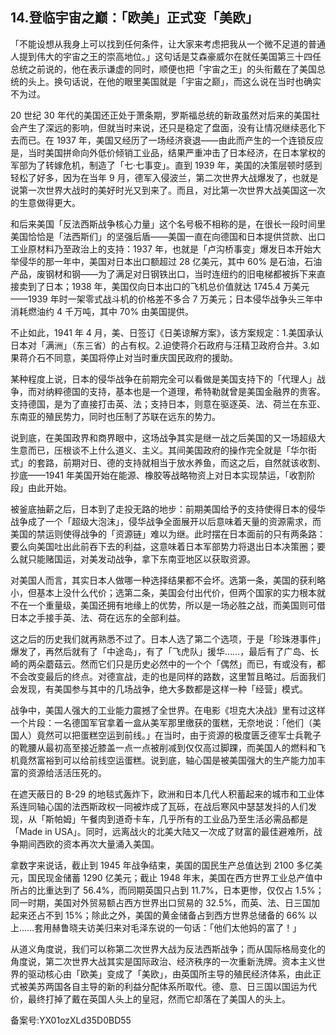 ## 14.登临宇宙之巅：「欧美」正式变「美欧」
「不能设想从我身上可以找到任何条件，让大家来考虑把我从一个微不足道的普通人提到伟大的宇宙之王的崇高地位。」这句话是艾森豪威尔在就任美国第三十四任总统之前说的，他在表示谦虚的同时，顺便也把「宇宙之王」的头衔戴在了美国总统的头上。换句话说，在他的眼里美国就是「宇宙之巅」，而这么说在当时也确实不为过。 


20 世纪 30 年代的美国还正处于萧条期，罗斯福总统的新政虽然对后来的美国社会产生了深远的影响，但就当时来说，还只是稳定了盘面，没有让情况继续恶化下去而已。在 1937 年，美国又经历了一场经济衰退——由此而产生的一个连锁反应是，当时美国拼命向外低价倾销工业品，结果严重冲击了日本经济，在日本掌权的军部为了转嫁危机，制造了「七·七事变」。直到 1939 年，美国的决策层顿时感到轻松了好多，因为在当年 9 月，德军入侵波兰，第二次世界大战爆发了，也就是说第一次世界大战时的美好时光又到来了。而且，对比第一次世界大战美国这一次的生意做得更大。 


和后来美国「反法西斯战争核心力量」这个名号极不相称的是，在很长一段时间里美国恰恰是「法西斯们」的坚强后盾——美国一直在向德国和日本提供贷款、出口工业原材料乃至政治上的支持：1937 年，也就是「卢沟桥事变」爆发日本开始大举侵华的那一年中，美国对日本出口额超过 28 亿美元，其中 60% 是石油，石油产品，废钢材和钢——为了满足对日钢铁出口，当时连纽约的旧电梯都被拆下来直接卖到了日本；1938 年，美国仅向日本出口的飞机总价值就达 1745.4 万美元——1939 年时一架零式战斗机的价格差不多合 7 万美元；日本侵华战争头三年中消耗燃油约 4 千万吨，其中 70% 由美国提供。 


不止如此，1941 年 4 月，美、日签订《日美谅解方案》，该方案规定：1.美国承认日本对「满洲」（东三省）的占有权。2.迫使蒋介石政府与汪精卫政府合并。3.如果蒋介石不同意，美国将停止对当时重庆国民政府的援助。 


某种程度上说，日本的侵华战争在前期完全可以看做是美国支持下的「代理人」战争，而对纳粹德国的支持，基本也是一个道理，希特勒就曾是美国金融界的贵客。支持德国，是为了直接打击英、法；支持日本，则意在驱逐英、法、荷兰在东亚、东南亚的殖民势力，同时也压制了苏联在远东的势力。 


说到底，在美国政界和商界眼中，这场战争其实是继一战之后美国的又一场超级大生意而已，压根谈不上什么道义、主义。其间美国政府的操作完全就是「华尔街式」的套路，前期对日、德的支持就相当于放水养鱼，而这之后，自然就该收割、抄底——1941 年美国开始在能源、橡胶等战略物资上对日本实现禁运，「收割阶段」由此开始。


被釜底抽薪之后，日本到了走投无路的地步：前期美国给予的支持使得日本的侵华战争成了一个「超级大泡沫」，侵华战争全面展开以后意味着天量的资源需求，而美国的禁运则使得战争的「资源链」难以为继。此时摆在日本面前的只有两条路：要么向美国吐出此前吞下去的利益，这意味着日本军部势力将退出日本决策圈；要么就只能赌国运，对美发动战争，拿下东南亚地区以获取资源。


对美国人而言，其实日本人做哪一种选择结果都不会坏。选第一条，美国的获利略小，但基本上没什么代价；选第二条，美国会付出代价，但两个国家的实力根本就不在一个重量级，美国还拥有地缘上的优势，所以是一场必胜之战，而美国则可借日本之手接手英、法、荷在远东的全部利益。 


这之后的历史我们就再熟悉不过了。日本人选了第二个选项，于是「珍珠港事件」爆发了，再然后就有了「中途岛」，有了「飞虎队」援华……，最后有了广岛、长崎的两朵蘑菇云。然而它们只是历史必然中的一个个「偶然」而已，有或没有，都不会改变最后的终点。对德宣战，走的也是同样的路数，这里暂且略过。后面我们会发现，有美国参与其中的几场战争，绝大多数都是这样一种「经营」模式。 


战争中，美国人强大的工业能力震撼了全世界。在电影《坦克大决战》里有过这样一个片段：一名德国军官拿着一盒从美军那里缴获的蛋糕，无奈地说：「他们（美国人）竟然可以把蛋糕空运到前线。」在当时，由于资源的极度匮乏德军士兵靴子的靴腰从最初高至接近膝盖一点一点被削减到仅仅高过脚踝，而美国人的燃料和飞机竟然富裕到可以给前线空运蛋糕。说到底，轴心国是被美国强大的生产能力加丰富的资源给活活压死的。 


在遮天蔽日的 B-29 的地毯式轰炸下，欧洲和日本几代人积蓄起来的城市和工业体系连同轴心国的法西斯政权一同被炸成了瓦砾，在战后寒风中瑟瑟发抖的人们发现，从「斯帕姆」午餐肉到道奇卡车，几乎所有的工业品乃至生活必需品都是「Made in USA」。同时，远离战火的北美大陆又一次成了财富的最佳避难所，战争期间西欧的资本再次大量涌入美国。 


拿数字来说话，截止到 1945 年战争结束，美国的国民生产总值达到 2100 多亿美元，国民现金储蓄 1290 亿美元；截止 1948 年末，美国在西方世界工业总产值中所占的比重达到了 56.4%，而同期英国只占到 11.7%，日本更惨，仅仅占 1.5%；同一时期，美国对外贸易额占西方世界出口贸易的 32.5%，而英、法、日三国加起来还占不到 15%；除此之外，美国的黄金储备占到西方世界总储备的 66% 以上……套用赫鲁晓夫访美归来对毛泽东说的一句话：「他们太他妈的富了！」 


从道义角度说，我们可以称第二次世界大战为反法西斯战争；而从国际格局变化的角度说，第二次世界大战其实是国际政治、经济秩序的一次重新洗牌。资本主义世界的驱动核心由「欧美」变成了「美欧」，由英国所主导的殖民经济体系，由此正式被美苏两国各自主导的新的利益分配体系所取代。德、意、日三国以国运为代价，最终打掉了戴在英国人头上的皇冠，然而它却落在了美国人的头上。 


备案号:YX01ozXLd35D0BD55

